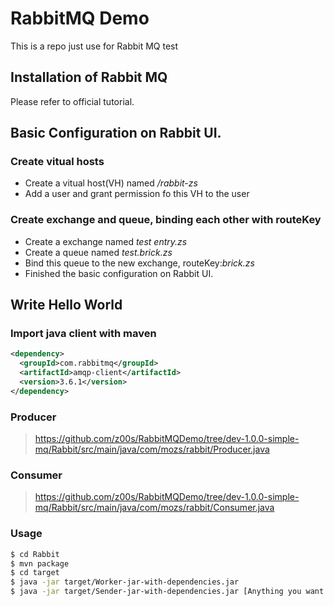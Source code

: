 # RabbitMQ Demo
This is a repo just use for Rabbit MQ test

## Installation of Rabbit MQ
Please refer to official tutorial.

## Basic Configuration on Rabbit UI.
### Create vitual hosts

- Create a vitual host(VH) named */rabbit-zs*
- Add a user and grant permission fo this VH to the user

### Create exchange and queue, binding each other with routeKey

- Create a exchange named *test entry.zs*
- Create a queue named *test.brick.zs*
- Bind this queue to the new exchange, routeKey:*brick.zs*
- Finished the basic configuration on Rabbit UI.

## Write Hello World

### Import java client with maven

```xml
<dependency>
  <groupId>com.rabbitmq</groupId>
  <artifactId>amqp-client</artifactId>
  <version>3.6.1</version>
</dependency>
```
### Producer
> https://github.com/z00s/RabbitMQDemo/tree/dev-1.0.0-simple-mq/Rabbit/src/main/java/com/mozs/rabbit/Producer.java

### Consumer

> https://github.com/z00s/RabbitMQDemo/tree/dev-1.0.0-simple-mq/Rabbit/src/main/java/com/mozs/rabbit/Consumer.java

### Usage

```bash
$ cd Rabbit
$ mvn package
$ cd target
$ java -jar target/Worker-jar-with-dependencies.jar
$ java -jar target/Sender-jar-with-dependencies.jar [Anything you want...]


```
